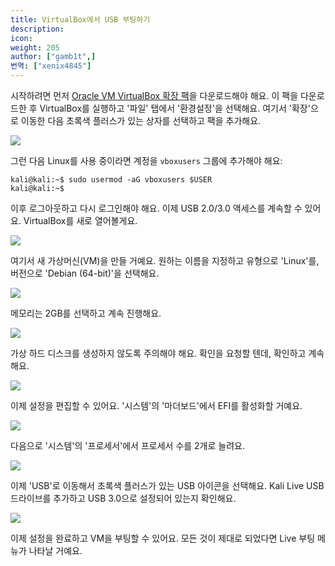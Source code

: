 ```yaml
---
title: VirtualBox에서 USB 부팅하기
description:
icon:
weight: 205
author: ["gamb1t",]
번역: ["xenix4845"]
---
```


시작하려면 먼저 [Oracle VM VirtualBox 확장 팩](https://www.virtualbox.org/wiki/Downloads)을 다운로드해야 해요. 이 팩을 다운로드한 후 VirtualBox를 실행하고 '파일' 탭에서 '환경설정'을 선택해요. 여기서 '확장'으로 이동한 다음 초록색 플러스가 있는 상자를 선택하고 팩을 추가해요.

![](virtualbox-usb-boot-7.png)

그런 다음 Linux를 사용 중이라면 계정을 `vboxusers` 그룹에 추가해야 해요:

```console
kali@kali:~$ sudo usermod -aG vboxusers $USER
kali@kali:~$
```

이후 로그아웃하고 다시 로그인해야 해요. 이제 USB 2.0/3.0 액세스를 계속할 수 있어요. VirtualBox를 새로 열어볼게요.

![](virtualbox-usb-boot-1.png)

여기서 새 가상머신(VM)을 만들 거예요. 원하는 이름을 지정하고 유형으로 'Linux'를, 버전으로 'Debian (64-bit)'을 선택해요.

![](virtualbox-usb-boot-2.png)

메모리는 2GB를 선택하고 계속 진행해요.

![](virtualbox-usb-boot-3.png)

가상 하드 디스크를 생성하지 않도록 주의해야 해요. 확인을 요청할 텐데, 확인하고 계속해요.

![](virtualbox-usb-boot-4.png)

이제 설정을 편집할 수 있어요. '시스템'의 '마더보드'에서 EFI를 활성화할 거예요.

![](virtualbox-usb-boot-5.png)

다음으로 '시스템'의 '프로세서'에서 프로세서 수를 2개로 늘려요.

![](virtualbox-usb-boot-6.png)

이제 'USB'로 이동해서 초록색 플러스가 있는 USB 아이콘을 선택해요. Kali Live USB 드라이브를 추가하고 USB 3.0으로 설정되어 있는지 확인해요.

![](virtualbox-usb-boot-8.png)

이제 설정을 완료하고 VM을 부팅할 수 있어요. 모든 것이 제대로 되었다면 Live 부팅 메뉴가 나타날 거예요.
